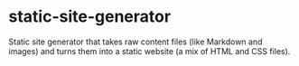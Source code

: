 # static-site-generator
Static site generator that takes raw content files (like Markdown and images) and turns them into a static website (a mix of HTML and CSS files).
